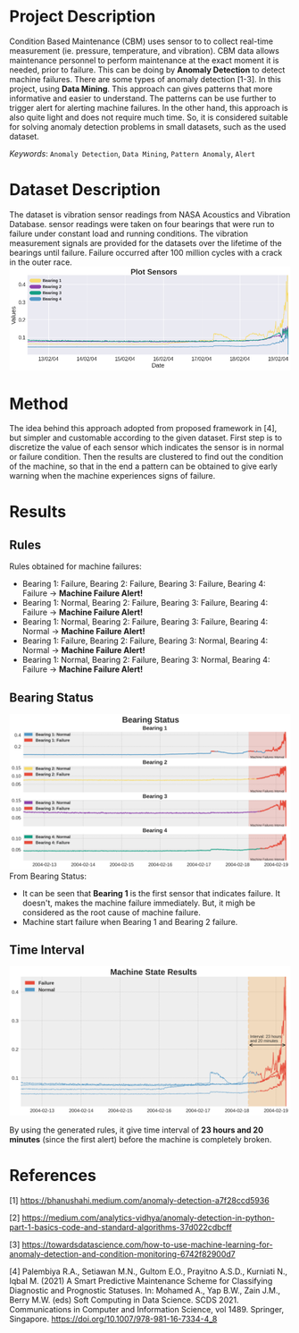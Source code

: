 # Project Description

Condition Based Maintenance (CBM) uses sensor to to collect real-time measurement (ie. pressure, temperature, and vibration). CBM data allows maintenance personnel to perform maintenance at the exact moment it is needed, prior to failure. This can be doing by **Anomaly Detection** to detect machine failures. There are some types of anomaly detection [1-3]. In this project, using **Data Mining**. This approach can gives patterns that more informative and easier to understand. The patterns can be use further to trigger alert for alerting machine failures. In the other hand, this approach is also quite light and does not require much time. So, it is considered suitable for solving anomaly detection problems in small datasets, such as the used dataset.

_Keywords_: `Anomaly Detection`, `Data Mining`, `Pattern Anomaly`, `Alert`


# Dataset Description  

The dataset is vibration sensor readings from NASA Acoustics and Vibration Database. sensor readings were taken on four bearings that were run to failure under constant load and running conditions. The vibration measurement signals are provided for the datasets over the lifetime of the bearings until failure. Failure occurred after 100 million cycles with a crack in the outer race.
![Plot Initial Data](img/Plot_Initial_Data.png "Plot Initial Data")


# Method

The idea behind this approach adopted from proposed framework in [4], but simpler and customable according to the given dataset. First step is to discretize the value of each sensor which indicates the sensor is in normal or failure condition. Then the results are clustered to find out the condition of the machine, so that in the end a pattern can be obtained to give early warning when the machine experiences signs of failure.

# Results  

## Rules  

Rules obtained for machine failures:

* Bearing 1: Failure, Bearing 2: Failure, Bearing 3: Failure, Bearing 4: Failure -> **Machine Failure Alert!**  
* Bearing 1: Normal, Bearing 2: Failure, Bearing 3: Failure, Bearing 4: Failure -> **Machine Failure Alert!**  
* Bearing 1: Normal, Bearing 2: Failure, Bearing 3: Failure, Bearing 4: Normal -> **Machine Failure Alert!**  
* Bearing 1: Failure, Bearing 2: Failure, Bearing 3: Normal, Bearing 4: Normal -> **Machine Failure Alert!**  
* Bearing 1: Normal, Bearing 2: Failure, Bearing 3: Normal, Bearing 4: Failure -> **Machine Failure Alert!**


## Bearing Status

![Plot Labeled Bearings](img/Plot_Labeled_Bearings.png "Plot Labeled Bearings")
From Bearing Status:

* It can be seen that **Bearing 1** is the first sensor that indicates failure. It doesn't, makes the machine failure immediately. But, it migh be considered as the root cause of machine failure.
* Machine start failure when Bearing 1 and Bearing 2 failure.


## Time Interval  

![Plot Result](img/Result.png "Plot Result")

By using the generated rules, it give time interval of **23 hours and 20 minutes** (since the first alert) before the machine is completely broken.




# References

[1] https://bhanushahi.medium.com/anomaly-detection-a7f28ccd5936

[2] https://medium.com/analytics-vidhya/anomaly-detection-in-python-part-1-basics-code-and-standard-algorithms-37d022cdbcff

[3] https://towardsdatascience.com/how-to-use-machine-learning-for-anomaly-detection-and-condition-monitoring-6742f82900d7

[4] Palembiya R.A., Setiawan M.N., Gultom E.O., Prayitno A.S.D., Kurniati N., Iqbal M. (2021) A Smart Predictive Maintenance Scheme for Classifying Diagnostic and Prognostic Statuses. In: Mohamed A., Yap B.W., Zain J.M., Berry M.W. (eds) Soft Computing in Data Science. SCDS 2021. Communications in Computer and Information Science, vol 1489. Springer, Singapore. https://doi.org/10.1007/978-981-16-7334-4_8